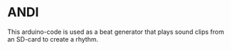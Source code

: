 # ANDI
This arduino-code is used as a beat generator that plays sound clips from an SD-card to create a rhythm.
